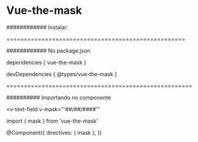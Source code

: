 # Vue-the-mask

############ Instalar:

===================================================

############ No package.json

dependencies {
  vue-the-mask
}

devDependencies {
  @types/vue-the-mask
}

=====================================================

########## Importando no componente

<v-text-field v-mask="'##/##/####'"
>
</v-text-field>


import { mask } from 'vue-the-mask'

@Component({
  directives: { mask },
}) 

